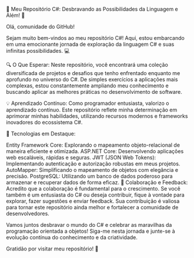 🚀 Meu Repositório C#: Desbravando as Possibilidades da Linguagem e Além! 🌟

Olá, comunidade do GitHub!

Sejam muito bem-vindos ao meu repositório C#! Aqui, estou embarcando em uma emocionante jornada de exploração da linguagem C# e suas infinitas possibilidades. 💻

🔍 O Que Esperar:
Neste repositório, você encontrará uma coleção diversificada de projetos e desafios que tenho enfrentado enquanto me aprofundo no universo do C#. De simples exercícios a aplicações mais complexas, estou constantemente ampliando meu conhecimento e buscando aplicar as melhores práticas no desenvolvimento de software.

💡 Aprendizado Contínuo:
Como programador entusiasta, valorizo o aprendizado contínuo. Este repositório reflete minha determinação em aprimorar minhas habilidades, utilizando recursos modernos e frameworks inovadores do ecossistema C#.

🔧 Tecnologias em Destaque:

Entity Framework Core: Explorando o mapeamento objeto-relacional de maneira eficiente e otimizada.
ASP.NET Core: Desenvolvendo aplicações web escaláveis, rápidas e seguras.
JWT (JSON Web Tokens): Implementando autenticação e autorização robustas em meus projetos.
AutoMapper: Simplificando o mapeamento de objetos com elegância e precisão.
PostgreSQL: Utilizando um banco de dados poderoso para armazenar e recuperar dados de forma eficaz.
👥 Colaboração e Feedback:
Acredito que a colaboração é fundamental para o crescimento. Se você também é um entusiasta do C# ou deseja contribuir, fique à vontade para explorar, fazer sugestões e enviar feedback. Sua contribuição é valiosa para tornar este repositório ainda melhor e fortalecer a comunidade de desenvolvedores.

Vamos juntos desbravar o mundo do C# e celebrar as maravilhas da programação orientada a objetos! Siga-me nesta jornada e junte-se à evolução contínua do conhecimento e da criatividade.

Gratidão por visitar meu repositório! 🙏
